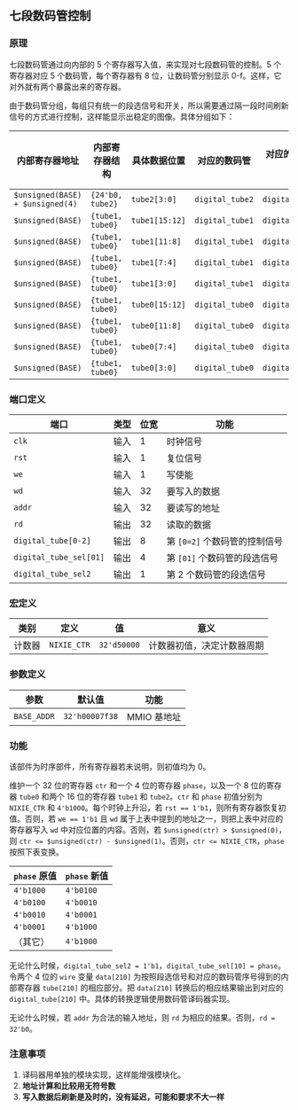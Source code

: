 ## 七段数码管控制

### 原理

七段数码管通过向内部的 5 个寄存器写入值，来实现对七段数码管的控制。5 个寄存器对应 5 个数码管，每个寄存器有 8 位，让数码管分别显示 0-f。这样，它对外就有两个暴露出来的寄存器。

由于数码管分组，每组只有统一的段选信号和开关，所以需要通过隔一段时间刷新信号的方式进行控制，这样能显示出稳定的图像。具体分组如下：

内部寄存器地址 | 内部寄存器结构 | 具体数据位置 | 对应的数码管 | 对应的数码管段选信号 | 对应的数码管段选信号值
--- | --- | --- | --- | --- | ---
`$unsigned(BASE) + $unsigned(4)` | `{24'b0, tube2}` | `tube2[3:0]` | `digital_tube2` | `digital_tube_sel2` | `1'b1`
`$unsigned(BASE)` | `{tube1, tube0}` | `tube1[15:12]` | `digital_tube1` | `digital_tube_sel1` | `4'b1000`
`$unsigned(BASE)` | `{tube1, tube0}` | `tube1[11:8]` | `digital_tube1` | `digital_tube_sel1` | `4'b0100`
`$unsigned(BASE)` | `{tube1, tube0}` | `tube1[7:4]` | `digital_tube1` | `digital_tube_sel1` | `4'b0010`
`$unsigned(BASE)` | `{tube1, tube0}` | `tube1[3:0]` | `digital_tube1` | `digital_tube_sel1` | `4'b0001`
`$unsigned(BASE)` | `{tube1, tube0}` | `tube0[15:12]` | `digital_tube0` | `digital_tube_sel0` | `4'b1000`
`$unsigned(BASE)` | `{tube1, tube0}` | `tube0[11:8]` | `digital_tube0` | `digital_tube_sel0` | `4'b0100`
`$unsigned(BASE)` | `{tube1, tube0}` | `tube0[7:4]` | `digital_tube0` | `digital_tube_sel0` | `4'b0010`
`$unsigned(BASE)` | `{tube1, tube0}` | `tube0[3:0]` | `digital_tube0` | `digital_tube_sel0` | `4'b0001`

### 端口定义

端口 | 类型 | 位宽 | 功能
--- | --- | --- | ---
`clk` | 输入 | 1 | 时钟信号
`rst` | 输入 | 1 | 复位信号
`we` | 输入 | 1 | 写使能
`wd` | 输入 | 32 | 要写入的数据
`addr` | 输入 | 32 | 要读写的地址
`rd` | 输出 | 32 | 读取的数据
`digital_tube[0-2]` | 输出 | 8 | 第 `[0=2]` 个数码管的控制信号
`digital_tube_sel[01]` | 输出 | 4 | 第 `[01]` 个数码管的段选信号
`digital_tube_sel2` | 输出 | 1 | 第 2 个数码管的段选信号

### 宏定义

类别 | 定义 | 值 | 意义
--- | --- | --- | ---
计数器 | `NIXIE_CTR` | `32'd50000` | 计数器初值，决定计数器周期

### 参数定义

参数 | 默认值 | 功能
--- | --- | ---
`BASE_ADDR` | `32'h00007f38` | MMIO 基地址

### 功能

该部件为时序部件，所有寄存器若未说明，则初值均为 0。

维护一个 32 位的寄存器 `ctr` 和一个 4 位的寄存器 `phase`，以及一个 8 位的寄存器 `tube0` 和两个 16 位的寄存器 `tube1` 和 `tube2`。`ctr` 和 `phase` 初值分别为 `NIXIE_CTR` 和 `4'b1000`。每个时钟上升沿，若 `rst == 1'b1`，则所有寄存器恢复初值。否则，若 `we == 1'b1` 且 `wd` 属于上表中提到的地址之一，则把上表中对应的寄存器写入 `wd` 中对应位置的内容。否则，若 `$unsigned(ctr) > $unsigned(0)`，则 `ctr <= $unsigned(ctr) - $unsigned(1)`。否则，`ctr <= NIXIE_CTR`，`phase` 按照下表变换。

`phase` 原值 | `phase` 新值
--- | ---
`4'b1000` | `4'b0100`
`4'b0100` | `4'b0010`
`4'b0010` | `4'b0001`
`4'b0001` | `4'b1000`
（其它）| `4'b1000`

无论什么时候，`digital_tube_sel2 = 1'b1`，`digital_tube_sel[10] = phase`。令两个 4 位的 `wire` 变量 `data[210]` 为按照段选信号和对应的数码管序号得到的内部寄存器 `tube[210]` 的相应部分。把 `data[210]` 转换后的相应结果输出到对应的 `digital_tube[210]` 中。具体的转换逻辑使用数码管译码器实现。

无论什么时候，若 `addr` 为合法的输入地址，则 `rd` 为相应的结果。否则，`rd = 32'b0`。

### 注意事项

1. 译码器用单独的模块实现，这样能增强模块化。
2. **地址计算和比较用无符号数**
3. **写入数据后刷新是及时的，没有延迟，可能和要求不大一样**

